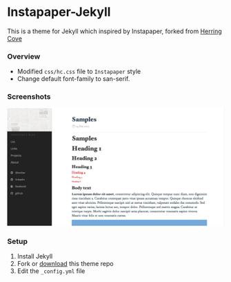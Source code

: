 Instapaper-Jekyll
============

This is a theme for Jekyll which inspired by Instapaper, forked from [Herring Cove](https://github.com/arnp/herring-cove/)

### Overview 

* Modified `css/hc.css` file to `Instapaper` style
* Change default font-family to san-serif.

### Screenshots

![screenshot](/images/screenshot.png)

### Setup

1. Install Jekyll
2. Fork or [download](https://github.com/arnp/herring-cove/archive/master.zip) this theme repo
3. Edit the `_config.yml` file
